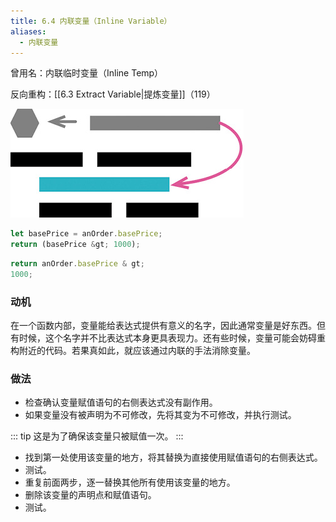 ```yaml
---
title: 6.4 内联变量（Inline Variable）
aliases:
  - 内联变量
---
```


曾用名：内联临时变量（Inline Temp）

反向重构：[[6.3 Extract Variable|提炼变量]]（119）

![](../figures/image00290.jpeg)

```js
let basePrice = anOrder.basePrice;
return (basePrice &gt; 1000);
```

```js
return anOrder.basePrice & gt;
1000;
```

### 动机

在一个函数内部，变量能给表达式提供有意义的名字，因此通常变量是好东西。但有时候，这个名字并不比表达式本身更具表现力。还有些时候，变量可能会妨碍重构附近的代码。若果真如此，就应该通过内联的手法消除变量。

### 做法

- 检查确认变量赋值语句的右侧表达式没有副作用。
- 如果变量没有被声明为不可修改，先将其变为不可修改，并执行测试。

::: tip
这是为了确保该变量只被赋值一次。
:::

- 找到第一处使用该变量的地方，将其替换为直接使用赋值语句的右侧表达式。
- 测试。
- 重复前面两步，逐一替换其他所有使用该变量的地方。
- 删除该变量的声明点和赋值语句。
- 测试。